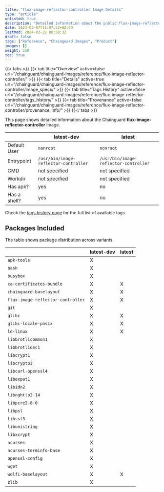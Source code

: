 ```yaml
---
title: "flux-image-reflector-controller Image Details"
type: "article"
unlisted: true
description: "Detailed information about the public flux-image-reflector-controller Chainguard Image."
date: 2023-03-07T11:07:52+02:00
lastmod: 2024-03-28 00:50:32
draft: false
tags: ["Reference", "Chainguard Images", "Product"]
images: []
weight: 550
toc: true
---
```


{{< tabs >}}
{{< tab title="Overview" active=false url="/chainguard/chainguard-images/reference/flux-image-reflector-controller/" >}}
{{< tab title="Details" active=true url="/chainguard/chainguard-images/reference/flux-image-reflector-controller/image_specs/" >}}
{{< tab title="Tags History" active=false url="/chainguard/chainguard-images/reference/flux-image-reflector-controller/tags_history/" >}}
{{< tab title="Provenance" active=false url="/chainguard/chainguard-images/reference/flux-image-reflector-controller/provenance_info/" >}}
{{</ tabs >}}

This page shows detailed information about the Chainguard **flux-image-reflector-controller** Image.

|              | latest-dev                            | latest                                |
|--------------|---------------------------------------|---------------------------------------|
| Default User | `nonroot`                             | `nonroot`                             |
| Entrypoint   | `/usr/bin/image-reflector-controller` | `/usr/bin/image-reflector-controller` |
| CMD          | not specified                         | not specified                         |
| Workdir      | not specified                         | not specified                         |
| Has apk?     | yes                                   | no                                    |
| Has a shell? | yes                                   | no                                    |

Check the [tags history page](/chainguard/chainguard-images/reference/flux-image-reflector-controller/tags_history/) for the full list of available tags.

## Packages Included
The table shows package distribution across variants.

|                                   | latest-dev | latest |
|-----------------------------------|------------|--------|
| `apk-tools`                       | X          |        |
| `bash`                            | X          |        |
| `busybox`                         | X          |        |
| `ca-certificates-bundle`          | X          | X      |
| `chainguard-baselayout`           | X          | X      |
| `flux-image-reflector-controller` | X          | X      |
| `git`                             | X          |        |
| `glibc`                           | X          | X      |
| `glibc-locale-posix`              | X          | X      |
| `ld-linux`                        | X          | X      |
| `libbrotlicommon1`                | X          |        |
| `libbrotlidec1`                   | X          |        |
| `libcrypt1`                       | X          |        |
| `libcrypto3`                      | X          |        |
| `libcurl-openssl4`                | X          |        |
| `libexpat1`                       | X          |        |
| `libidn2`                         | X          |        |
| `libnghttp2-14`                   | X          |        |
| `libpcre2-8-0`                    | X          |        |
| `libpsl`                          | X          |        |
| `libssl3`                         | X          |        |
| `libunistring`                    | X          |        |
| `libxcrypt`                       | X          |        |
| `ncurses`                         | X          |        |
| `ncurses-terminfo-base`           | X          |        |
| `openssl-config`                  | X          |        |
| `wget`                            | X          |        |
| `wolfi-baselayout`                | X          | X      |
| `zlib`                            | X          |        |

